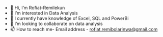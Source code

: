 - 👋 Hi, I’m Rofiat-Remilekun
- 👀 I’m interested in Data Analysis 
- 🌱 I currently have knowledge of Excel, SQL and PowerBi
- 💞️ I’m looking to collaborate on data analysis 
- 📫 How to reach me- Email address - rofiat.remibolarinwa@gmail.com

<!---
Rofiat-Remilekun/Rofiat-Remilekun is a ✨ special ✨ repository because its `README.md` (this file) appears on your GitHub profile.
You can click the Preview link to take a look at your changes.
--->
